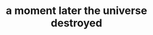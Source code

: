 ---
title: "a moment later the universe destroyed"
related:
  - _fragments/shit-the-monkeys-gone-self-aware.md
  - _wikipedia/Timeline_of_the_far_future.md
tags:
  - Fragment
---
